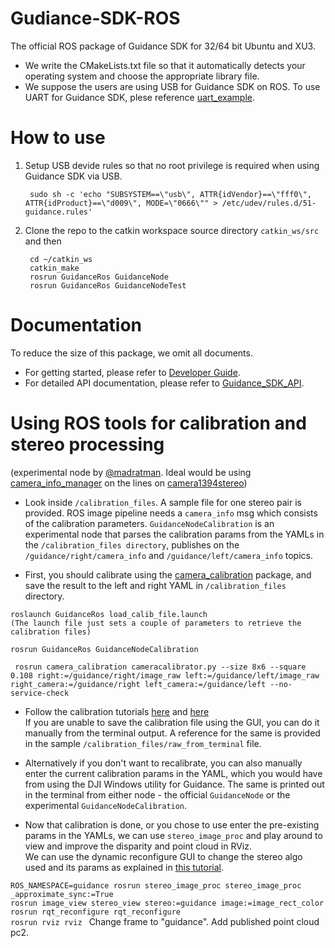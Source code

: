 # Gudiance-SDK-ROS
The official ROS package of Guidance SDK for 32/64 bit Ubuntu and XU3.

- We write the CMakeLists.txt file so that it automatically detects your operating system and choose the appropriate library file.
- We suppose the users are using USB for Guidance SDK on ROS. To use UART for Guidance SDK, plese reference [uart_example](https://github.com/dji-sdk/GuidanceSDK/tree/master/examples/uart_example).

# How to use
1. Setup USB devide rules so that no root privilege is required when using Guidance SDK via USB.
		
		sudo sh -c 'echo "SUBSYSTEM==\"usb\", ATTR{idVendor}==\"fff0\", ATTR{idProduct}==\"d009\", MODE=\"0666\"" > /etc/udev/rules.d/51-guidance.rules'
2. Clone the repo to the catkin workspace source directory `catkin_ws/src` and then 
	
		cd ~/catkin_ws
		catkin_make
		rosrun GuidanceRos GuidanceNode
		rosrun GuidanceRos GuidanceNodeTest

# Documentation
To reduce the size of this package, we omit all documents. 

- For getting started, please refer to [Developer Guide](https://github.com/dji-sdk/Guidance-SDK/blob/master/doc/Guides/Developer_Guide/en/DeveloperGuide_en.md).
- For detailed API documentation, please refer to [Guidance_SDK_API](https://github.com/dji-sdk/Guidance-SDK/blob/master/doc/Guidance_SDK_API/Guidance_SDK_API.md).

# Using ROS tools for calibration and stereo processing
(experimental node by [@madratman](https://github.com/madratman/). Ideal would be using [camera_info_manager](http://wiki.ros.org/camera_info_manager) on the lines on [camera1394stereo](http://wiki.ros.org/camera1394stereo))


- Look inside `/calibration_files`. A sample file for one stereo pair is provided. 
ROS image pipeline needs a `camera_info` msg which consists of the calibration parameters. 
`GuidanceNodeCalibration` is an experimental node that parses the calibration params from the YAMLs in the `/calibration_files directory`, publishes on the `/guidance/right/camera_info` and `/guidance/left/camera_info` topics. 

- First, you should calibrate using the [camera_calibration](http://wiki.ros.org/camera_calibration) package, and save the result to the left and right YAML in `/calibration_files` directory. 
```
roslaunch GuidanceRos load_calib_file.launch  
(The launch file just sets a couple of parameters to retrieve the calibration files)

rosrun GuidanceRos GuidanceNodeCalibration  

 rosrun camera_calibration cameracalibrator.py --size 8x6 --square 0.108 right:=/guidance/right/image_raw left:=/guidance/left/image_raw right_camera:=/guidance/right left_camera:=/guidance/left --no-service-check
```        
- Follow the calibration tutorials [here](http://wiki.ros.org/camera_calibration/Tutorials/MonocularCalibration) and [here](http://wiki.ros.org/camera_calibration/Tutorials/StereoCalibration)   
If you are unable to save the calibration file using the GUI, you can do it manually from the terminal output. A reference for the same is provided in the sample `/calibration_files/raw_from_terminal` file. 
 
- Alternatively if you don't want to recalibrate, you can also manually enter the current calibration params in the YAML, which you would have from using the DJI Windows utility for Guidance. The same is printed out in the terminal from either node - the official `GuidanceNode` or the experimental `GuidanceNodeCalibration`.  

- Now that calibration is done, or you chose to use enter the pre-existing params in the YAMLs, we can use `stereo_image_proc` and play around to view and improve the disparity and point cloud in RViz.   
We can use the dynamic reconfigure GUI to change the stereo algo used and its params as explained in [this tutorial](http://wiki.ros.org/stereo_image_proc/Tutorials/ChoosingGoodStereoParameters). 

`ROS_NAMESPACE=guidance rosrun stereo_image_proc stereo_image_proc _approximate_sync:=True`   
`rosrun image_view stereo_view stereo:=guidance image:=image_rect_color`   
`rosrun rqt_reconfigure rqt_reconfigure `     
`rosrun rviz rviz ` Change frame to "guidance". Add published point cloud pc2.
